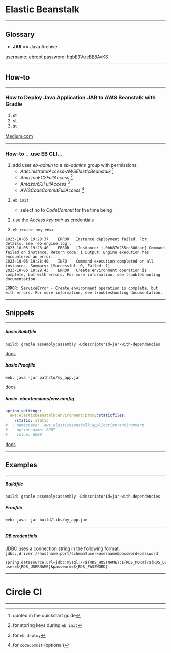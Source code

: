 # Elastic Beanstalk

---

## Glossary

+ **JAR** == Java Archive

username: ebroot
password: hqbE3VueBE8AvKS

---

## How-to

---

### How to Deploy Java Application JAR to AWS Beanstalk with Gradle

1. st
1. st
1. st

[Medium.com][4]

--- 

### How-to ...use EB CLI...

1. add user *eb-admin* to a *eb-admins* group with permissions:
    + *AdministratorAccess-AWSElasticBeanstalk* [^0]
    + *AmazonEC2FullAccess* [^1]
    + *AmazonS3FullAccess* [^2]
    + *AWSCodeCommitFullAccess* [^3]
    
[^0]: quoted in the quickstart guide
[^1]: for storing keys during `eb init`
[^2]: for `eb deploy`
[^3]: for `codeCommit` (optional)


1. `eb init`
    + select no to *CodeCommit* for the time being

1. use the *Access key pair* as credentials

1. `eb create <my_env>`

```
2023-10-05 19:28:37    ERROR   Instance deployment failed. For details, see 'eb-engine.log'.
2023-10-05 19:28:40    ERROR   [Instance: i-0bb87d255cc800cac] Command failed on instance. Return code: 1 Output: Engine execution has encountered an error..
2023-10-05 19:28:40    INFO    Command execution completed on all instances. Summary: [Successful: 0, Failed: 1].
2023-10-05 19:29:43    ERROR   Create environment operation is complete, but with errors. For more information, see troubleshooting documentation.
                                
ERROR: ServiceError - Create environment operation is complete, but with errors. For more information, see troubleshooting documentation.
```

---

## Snippets

---

##### basic Buildfile

```
build: gradle assembly:assembly -DdescriptorId=jar-with-dependencies
```
[docs][3]

##### basic Procfile

```
web: java -jar path/to/my_app.jar
```
[docs][2]

##### basic .ebextensions/env.config

```yml
option_settings:
  aws:elasticbeanstalk:environment:proxy:staticfiles:
    /static: static
#  - namespace:  aws:elasticbeanstalk:application:environment
#    option_name: PORT
#    value: 6000
```
[docs][1]

---

## Examples 

---

##### Buildfile

```
build: gradle assembly:assembly -DdescriptorId=jar-with-dependencies
```

##### Procfile

```
web: java -jar build/libs/my_app.jar
```

---

##### DB credentials

JDBC uses a connection string in the following format:
`jdbc:,driver://hostname:port/schema?user=username&password=password`

```
spring.datasource.url=jdbc:mysql://${RDS_HOSTNAME}:${RDS_PORT}/${RDS_DB_NAME}?user=${RDS_USERNAME}&password=${RDS_PASSWORD}
```

---

# Circle CI

---

[1]: https://docs.aws.amazon.com/elasticbeanstalk/latest/dg/environment-cfg-staticfiles.html
[2]: https://docs.aws.amazon.com/elasticbeanstalk/latest/dg/java-se-procfile.html
[3]: https://docs.aws.amazon.com/elasticbeanstalk/latest/dg/java-se-buildfile.html
[4]: https://medium.com/agorapulse-stories/how-to-deploy-java-application-jar-to-aws-beanstalk-with-gradle-35343337febf